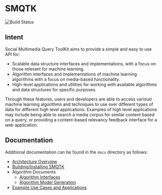 # SMQTK
![Build Status](https://travis-ci.org/Kitware/SMQTK.svg?branch=master)


## Intent
Social Multimedia Query ToolKit aims to provide a simple and easy to use API for:

* Scalable data structure interfaces and implementations, with a focus on those relevant for machine learning.
* Algorithm interfaces and implementations of machine learning algorithms with a focus on media-based functionality.
* High-level applications and utilities for working with available algorithms and data structures for specific purposes.

Through these features, users and developers are able to access varioud machine learning algorithms and techniques to use over different types of data for different high level applications.
Examples of high level applications may include being able to search a media corpus for similar content based on a query, or providing a content-based relevancy feedback interface for a web application.


## Documentation
Additional documentation can be found in the ``docs`` directory as follows:

* [Architecture Overview](/docs/architecture.rst)
* [Building/Installing SMQTK](/docs/building.rst)
* Algorithm Documents
    * [Algorithm Interfaces](/docs/algorithminterfaces.rst)
    * [Algorithm Model Generation](/docs/algorithmmodels.rst)
* [Example Use Cases and Applications](/docs/examples/overview.md)
